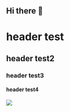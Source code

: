 ## Hi there 👋

<!--
**breno369/breno369** is a ✨ _special_ ✨ repository because its `README.md` (this file) appears on your GitHub profile.

Here are some ideas to get you started:

- 🔭 I’m currently working on ...
- 🌱 I’m currently learning ...
- 👯 I’m looking to collaborate on ...
- 🤔 I’m looking for help with ...
- 💬 Ask me about ...
- 📫 How to reach me: ...
- 😄 Pronouns: ...
- ⚡ Fun fact: ...
-->

# header test
## header test2
### header test3
#### header test4

<img src="https://github-readme-stats.vercel.app/api?username=breno369&show_icons=true&theme=city_lights">
